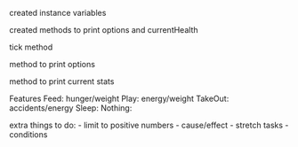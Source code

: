 created instance variables

created methods to print options and currentHealth

tick method

method to print options

method to print current stats


Features
Feed: hunger/weight
Play: energy/weight
TakeOut: accidents/energy
Sleep: 
Nothing:

extra things to do:
	- limit to positive numbers
	- cause/effect
	- stretch tasks
	- conditions
	
	
	
	